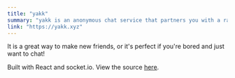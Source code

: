 ```yaml
---
title: "yakk"
summary: "yakk is an anonymous chat service that partners you with a random user from anywhere on the planet."
link: "https://yakk.xyz"
---
```


It is a great way to make new friends, or it's perfect if you're bored and just want to chat!

Built with React and socket.io. View the source [here](https://github.com/tdjsnelling/yakk).
